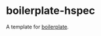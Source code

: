 boilerplate-hspec
=================

A template for [boilerplate](https://github.com/fujimura/boilerplate).
